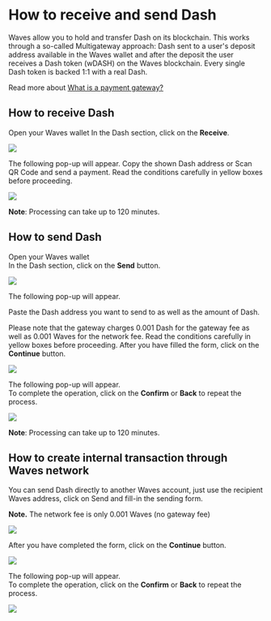 # How to receive and send Dash

Waves allow you to hold and transfer Dash on its blockchain. This works through a so-called Multigateway approach: Dash sent to a user's deposit address available in the Waves wallet and after the deposit the user receives a Dash token \(wDASH\) on the Waves blockchain. Every single Dash token is backed 1:1 with a real Dash.

Read more about [What is a payment gateway?](/frequently-asked-questions-faq/transfers-and-gateways/payment-gateway.md)

## **How to receive Dash**

Open your Waves wallet
In the Dash section, click on the **Receive**.

![](/_assets/dash_transfers_01.png)

The following pop-up will appear.
Copy the shown Dash address or Scan QR Code and send a payment.
Read the conditions carefully in yellow boxes before proceeding.

![](/_assets/dash_transfers_02.png)

**Note**: Processing can take up to 120 minutes.

## **How to send Dash**

Open your Waves wallet  
In the Dash section, click on the **Send** button.

![](/_assets/dash_transfers_03.png)

The following pop-up will appear.

Paste the Dash address you want to send to as well as the amount of Dash.

Please note that the gateway charges 0.001 Dash for the gateway fee as well as 0.001 Waves for the network fee. Read the conditions carefully in yellow boxes before proceeding.
After you have filled the form, click on the **Continue** button.

![](/_assets/dash_transfers_04.png)

The following pop-up will appear.  
To complete the operation, click on the **Confirm** or **Back** to repeat the process.

![](/_assets/dash_transfers_05.png)

**Note**: Processing can take up to 120 minutes.

## **How to create internal transaction through Waves network**

You can send Dash directly to another Waves account, just use the recipient Waves address, click on Send and fill-in the sending form.

**Note.** The network fee is only 0.001 Waves \(no gateway fee\)

![](/_assets/dash_transfers_06.png)

After you have completed the form, click on the **Continue** button.

![](/_assets/dash_transfers_07.png)

The following pop-up will appear.  
To complete the operation, click on the **Confirm** or **Back** to repeat the process.

![](/_assets/dash_transfers_08.png)
